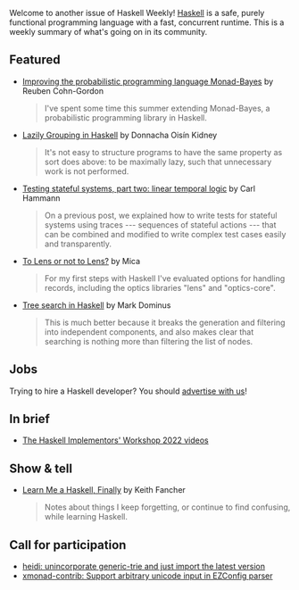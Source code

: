 Welcome to another issue of Haskell Weekly!
[Haskell](https://www.haskell.org) is a safe, purely functional programming language with a fast, concurrent runtime.
This is a weekly summary of what's going on in its community.

## Featured

- [Improving the probabilistic programming language Monad-Bayes](https://www.tweag.io/blog/2022-10-18-monad-bayes-fellowship/) by Reuben Cohn-Gordon
  > I've spent some time this summer extending Monad-Bayes, a probabilistic programming library in Haskell.

- [Lazily Grouping in Haskell](https://doisinkidney.com/posts/2022-10-17-lazy-group-on.html) by Donnacha Oisín Kidney
  > It's not easy to structure programs to have the same property as sort does above: to be maximally lazy, such that unnecessary work is not performed.

- [Testing stateful systems, part two: linear temporal logic](https://www.tweag.io/blog/2022-10-14-ltl-attacks/) by Carl Hammann
  > On a previous post, we explained how to write tests for stateful systems using traces --- sequences of stateful actions --- that can be combined and modified to write complex test cases easily and transparently.

- [To Lens or not to Lens?](https://tbx.at/posts/lens-impressions/) by Mica
  > For my first steps with Haskell I've evaluated options for handling records, including the optics libraries "lens" and "optics-core".

- [Tree search in Haskell](https://blog.plover.com/prog/haskell/lazy-search.html) by Mark Dominus
  > This is much better because it breaks the generation and filtering into independent components, and also makes clear that searching is nothing more than filtering the list of nodes.

## Jobs

Trying to hire a Haskell developer?
You should [advertise with us](https://haskellweekly.news/advertising.html)!

## In brief

- [The Haskell Implementors' Workshop 2022 videos](https://www.youtube.com/playlist?list=PLyrlk8Xaylp4kkqJltshENjF_SL7-fDTn)

## Show & tell

- [Learn Me a Haskell, Finally](https://github.com/keithfancher/haskell-notes/blob/3d8bd3de99cd5723f7a138e6e861c4ef650284f9/haskell-notes.md) by Keith Fancher
  > Notes about things I keep forgetting, or continue to find confusing, while learning Haskell.

## Call for participation

- [heidi: unincorporate generic-trie and just import the latest version](https://github.com/ocramz/heidi/issues/22)
- [xmonad-contrib: Support arbitrary unicode input in EZConfig parser](https://github.com/xmonad/xmonad-contrib/issues/764)
